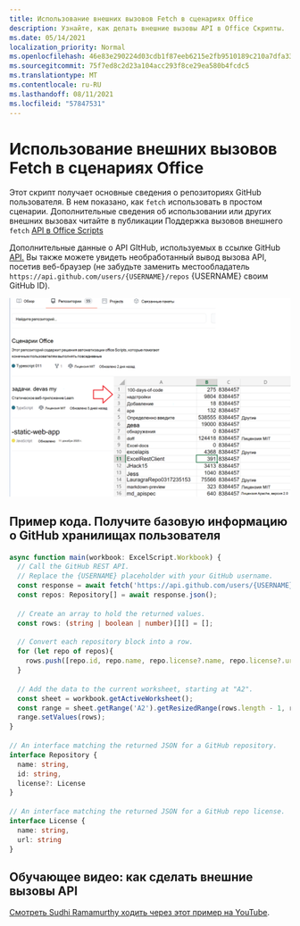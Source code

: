 ```yaml
---
title: Использование внешних вызовов Fetch в сценариях Office
description: Узнайте, как делать внешние вызовы API в Office Скрипты.
ms.date: 05/14/2021
localization_priority: Normal
ms.openlocfilehash: 46e83e290224d03cdb1f87eeb6215e2fb9510189c210a7dfa330f438ced0a53e
ms.sourcegitcommit: 75f7ed8c2d23a104acc293f8ce29ea580b4fcdc5
ms.translationtype: MT
ms.contentlocale: ru-RU
ms.lasthandoff: 08/11/2021
ms.locfileid: "57847531"
---
```

# <a name="use-external-fetch-calls-in-office-scripts"></a>Использование внешних вызовов Fetch в сценариях Office

Этот скрипт получает основные сведения о репозиториях GitHub пользователя. В нем показано, как `fetch` использовать в простом сценарии. Дополнительные сведения об использовании или других внешних вызовах читайте в публикации Поддержка вызовов внешнего `fetch` [API в Office Scripts](../../develop/external-calls.md)

Дополнительные данные о API GItHub, используемых в ссылке GitHub [API.](https://docs.github.com/rest/reference/repos#list-repositories-for-a-user) Вы также можете увидеть необработанный вывод вызова API, посетив веб-браузер (не забудьте заменить местообладатель `https://api.github.com/users/{USERNAME}/repos` {USERNAME} своим GitHub ID).

![Пример получения данных репозиториев](../../images/git.png)

## <a name="sample-code-get-basic-information-about-users-github-repositories"></a>Пример кода. Получите базовую информацию о GitHub хранилищах пользователя

```TypeScript
async function main(workbook: ExcelScript.Workbook) {
  // Call the GitHub REST API.
  // Replace the {USERNAME} placeholder with your GitHub username.
  const response = await fetch('https://api.github.com/users/{USERNAME}/repos');
  const repos: Repository[] = await response.json();
  
  // Create an array to hold the returned values.
  const rows: (string | boolean | number)[][] = [];

  // Convert each repository block into a row.
  for (let repo of repos){ 
    rows.push([repo.id, repo.name, repo.license?.name, repo.license?.url])
  }

  // Add the data to the current worksheet, starting at "A2".
  const sheet = workbook.getActiveWorksheet();
  const range = sheet.getRange('A2').getResizedRange(rows.length - 1, rows[0].length - 1);
  range.setValues(rows);
}

// An interface matching the returned JSON for a GitHub repository.
interface Repository {
  name: string,
  id: string,
  license?: License 
}

// An interface matching the returned JSON for a GitHub repo license.
interface License {
  name: string,
  url: string
}
```

## <a name="training-video-how-to-make-external-api-calls"></a>Обучающее видео: как сделать внешние вызовы API

[Смотреть Sudhi Ramamurthy ходить через этот пример на YouTube](https://youtu.be/fulP29J418E).
